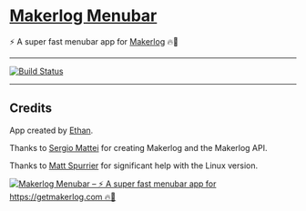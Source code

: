 # [Makerlog Menubar](https://menubar.getmakerlog.com)
⚡️ A super fast menubar app for [Makerlog](https://getmakerlog.com) 🔥🚢

---

[![Build Status](https://travis-ci.org/Booligoosh/makerlog-menubar.svg?branch=master)](https://travis-ci.org/Booligoosh/makerlog-menubar)

---

## Credits
App created by [Ethan](https://ethan.link).

Thanks to [Sergio Mattei](https://sergiomattei.com) for creating Makerlog and the Makerlog API.

Thanks to [Matt Spurrier](https://digitalsparky.com) for significant help with the Linux version.


[![Makerlog Menubar – ⚡️ A super fast menubar app for https://getmakerlog.com 🔥🚢](https://menubar.getmakerlog.com/img/social.png)](https://menubar.getmakerlog.com)

